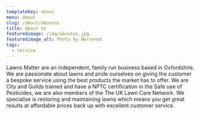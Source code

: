 ```yaml
---
templateKey: about
menu: about
slug: /about/aboutus
title: About Us
featuredimage: /img/aboutus.jpg
featuredimage_alt: Photo by Nervenet
tags:
  - service
---
```


Lawns Matter are an independent, family run business based in Oxfordshire.
We are passionate about lawns and pride ourselves on giving the customer a
bespoke service using the best products the market has to offer. We are City and
Guilds trained and have a NPTC certification in the Safe use of Pesticides, we
are also members of the The UK Lawn Care Network. We specialise is restoring and
maintaining lawns which means you get great results at affordable prices back up
with excellent customer service.
